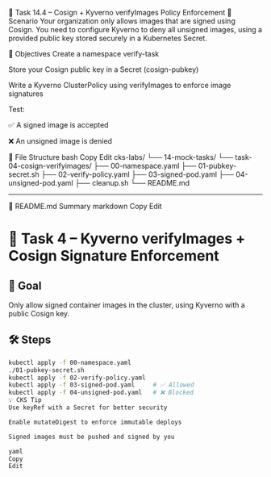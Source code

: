 🔐 Task 14.4 – Cosign + Kyverno verifyImages Policy Enforcement
📘 Scenario
Your organization only allows images that are signed using Cosign. You need to configure Kyverno to deny all unsigned images, using a provided public key stored securely in a Kubernetes Secret.

🎯 Objectives
Create a namespace verify-task

Store your Cosign public key in a Secret (cosign-pubkey)

Write a Kyverno ClusterPolicy using verifyImages to enforce image signatures

Test:

✅ A signed image is accepted

❌ An unsigned image is denied

📁 File Structure
bash
Copy
Edit
cks-labs/
└── 14-mock-tasks/
    └── task-04-cosign-verifyimages/
        ├── 00-namespace.yaml
        ├── 01-pubkey-secret.sh
        ├── 02-verify-policy.yaml
        ├── 03-signed-pod.yaml
        ├── 04-unsigned-pod.yaml
        ├── cleanup.sh
        └── README.md


---

📘 README.md Summary
markdown
Copy
Edit
# 🔐 Task 4 – Kyverno verifyImages + Cosign Signature Enforcement

## 🎯 Goal
Only allow signed container images in the cluster, using Kyverno with a public Cosign key.

## 🛠 Steps
```bash
kubectl apply -f 00-namespace.yaml
./01-pubkey-secret.sh
kubectl apply -f 02-verify-policy.yaml
kubectl apply -f 03-signed-pod.yaml     # ✅ Allowed
kubectl apply -f 04-unsigned-pod.yaml   # ❌ Blocked
💡 CKS Tip
Use keyRef with a Secret for better security

Enable mutateDigest to enforce immutable deploys

Signed images must be pushed and signed by you

yaml
Copy
Edit
